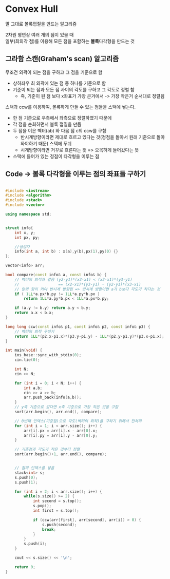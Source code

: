 # Convex Hull

말 그대로 볼록껍질을 만드는 알고리즘

2차원 평면상 여러 개의 점이 있을 때  
일부(최외각 점)를 이용해 모든 점을 포함하는 **볼록**다각형을 만드는 것

## 그라함 스캔(Graham's scan) 알고리즘

무조건 외곽이 되는 점을 구하고 그 점을 기준으로 함
- 상하좌우 최 외곽에 있는 점 중 하나를 기준으로 함
- 기준이 되는 점과 모든 점 사이의 각도를 구하고 그 각도로 정렬 함
    - 즉, 기준이 된 점 보다 x좌표가 가장 큰거에서 -> 가장 작은거 순서대로 정렬됨


스택과 ccw를 이용하여, 볼록하게 만들 수 있는 점들을 스택에 쌓는다.

- 한 점 기준으로 우측에서 좌측으로 정렬하였기 때문에 
- 각 점을 순회하면서 볼록 껍질을 만듬
- 두 점을 이은 벡터(ab) 와 다음 점 c의 ccw를 구함
    - 반시계방향이라면 제대로 흐르고 있다는 것(정점을 돌아서 원래 기준으로 돌아와야하기 때문) 스택에 푸쉬
    - 시계방향이라면 거꾸로 흐른다는 뜻 => 오목하게 들어갔다는 뜻 
- 스택에 들어가 있는 정점이 다각형을 이루는 점

## Code -> 볼록 다각형을 이루는 점의 좌표들 구하기
```cpp

#include <iostream>
#include <algorithm>
#include <stack>
#include <vector>

using namespace std;


struct info{
    int x, y;
    int px, py;

    //생성자
    info(int a, int b) : x(a),y(b),px(1),py(0) {}
};

vector<info> arr;

bool compare(const info& a, const info& b) {
    // 벡터의 외적과 같음 (y2-y1)*(x3-x1) < (x2-x1)*(y3-y1)
    //                 == (x2-x1)*(y3-y1) - (y2-y1)*(x3-x1)
    // 앞의 항이 커야 반시계 방향임 => 반시계 방향이면 a가 b보다 각도가 작다는 것
    if ( 1LL*a.px*b.py != 1LL*a.py*b.px )
        return 1LL*a.py*b.px < 1LL*a.px*b.py;

    if (a.y != b.y) return a.y < b.y;
    return a.x < b.x;
}

long long ccw(const info& p1, const info& p2, const info& p3) {
    // 벡터의 외적 구하기
    return 1LL*(p2.x-p1.x)*(p3.y-p1.y) - 1LL*(p2.y-p1.y)*(p3.x-p1.x);
}

int main(void) {
    ios_base::sync_with_stdio(0);
    cin.tie(0);

    int N;
    cin >> N;

    for (int i = 0; i < N; i++) {
        int a,b;
        cin >> a >> b;
        arr.push_back(info(a,b));
    }
    // y축 기준으로 같다면 x축 기준으로 가장 작은 것을 구함
    sort(arr.begin(), arr.end(), compare);

    // 0번째 인덱스(기준점)으로 각도(벡터의 외적)를 구하기 위해서 전처리
    for (int i = 1; i < arr.size(); i++) {
        arr[i].px = arr[i].x - arr[0].x;
        arr[i].py = arr[i].y - arr[0].y;
    }

    // 기준점과 각도가 작은 것부터 정렬
    sort(arr.begin()+1, arr.end(), compare);


    // 점의 인덱스를 넣음
    stack<int> s;
    s.push(0);
    s.push(1);

    for (int i = 2; i < arr.size(); i++) {
        while(s.size() >= 2) {
            int second = s.top();
            s.pop();
            int first = s.top();

            if (ccw(arr[first], arr[second], arr[i]) > 0) {
                s.push(second);
                break;
            }
        }
        s.push(i);
    } 

    cout << s.size() << '\n';

    return 0;
}

```